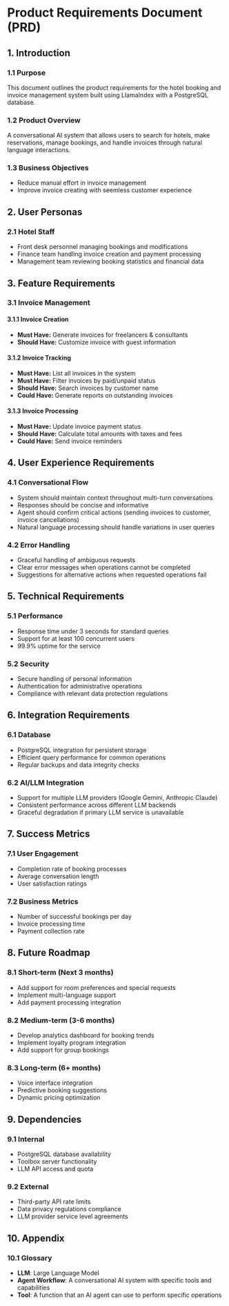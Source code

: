 # Product Requirements Document (PRD)

## 1. Introduction

### 1.1 Purpose
This document outlines the product requirements for the hotel booking and invoice management system built using LlamaIndex with a PostgreSQL database.

### 1.2 Product Overview
A conversational AI system that allows users to search for hotels, make reservations, manage bookings, and handle invoices through natural language interactions.

### 1.3 Business Objectives
- Reduce manual effort in invoice management
- Improve invoice creating with seemless customer experience

## 2. User Personas

### 2.1 Hotel Staff
- Front desk personnel managing bookings and modifications
- Finance team handling invoice creation and payment processing
- Management team reviewing booking statistics and financial data

## 3. Feature Requirements

### 3.1 Invoice Management

#### 3.1.1 Invoice Creation
- **Must Have:** Generate invoices for freelancers & consultants
- **Should Have:** Customize invoice with guest information

#### 3.1.2 Invoice Tracking
- **Must Have:** List all invoices in the system
- **Must Have:** Filter invoices by paid/unpaid status
- **Should Have:** Search invoices by customer name
- **Could Have:** Generate reports on outstanding invoices

#### 3.1.3 Invoice Processing
- **Must Have:** Update invoice payment status
- **Should Have:** Calculate total amounts with taxes and fees
- **Could Have:** Send invoice reminders

## 4. User Experience Requirements

### 4.1 Conversational Flow
- System should maintain context throughout multi-turn conversations
- Responses should be concise and informative
- Agent should confirm critical actions (sending invoices to customer, invoice cancellations)
- Natural language processing should handle variations in user queries

### 4.2 Error Handling
- Graceful handling of ambiguous requests
- Clear error messages when operations cannot be completed
- Suggestions for alternative actions when requested operations fail

## 5. Technical Requirements

### 5.1 Performance
- Response time under 3 seconds for standard queries
- Support for at least 100 concurrent users
- 99.9% uptime for the service

### 5.2 Security
- Secure handling of personal information
- Authentication for administrative operations
- Compliance with relevant data protection regulations

## 6. Integration Requirements

### 6.1 Database
- PostgreSQL integration for persistent storage
- Efficient query performance for common operations
- Regular backups and data integrity checks

### 6.2 AI/LLM Integration
- Support for multiple LLM providers (Google Gemini, Anthropic Claude)
- Consistent performance across different LLM backends
- Graceful degradation if primary LLM service is unavailable

## 7. Success Metrics

### 7.1 User Engagement
- Completion rate of booking processes
- Average conversation length
- User satisfaction ratings

### 7.2 Business Metrics
- Number of successful bookings per day
- Invoice processing time
- Payment collection rate

## 8. Future Roadmap

### 8.1 Short-term (Next 3 months)
- Add support for room preferences and special requests
- Implement multi-language support
- Add payment processing integration

### 8.2 Medium-term (3-6 months)
- Develop analytics dashboard for booking trends
- Implement loyalty program integration
- Add support for group bookings

### 8.3 Long-term (6+ months)
- Voice interface integration
- Predictive booking suggestions
- Dynamic pricing optimization

## 9. Dependencies

### 9.1 Internal
- PostgreSQL database availability
- Toolbox server functionality
- LLM API access and quota

### 9.2 External
- Third-party API rate limits
- Data privacy regulations compliance
- LLM provider service level agreements

## 10. Appendix

### 10.1 Glossary
- **LLM**: Large Language Model
- **Agent Workflow**: A conversational AI system with specific tools and capabilities
- **Tool**: A function that an AI agent can use to perform specific operations